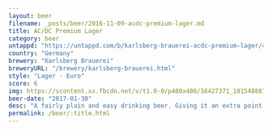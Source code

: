 ```yaml
---
layout: beer
filename: _posts/beer/2016-11-09-acdc-premium-lager.md
title: AC/DC Premium Lager
category: beer
untappd: "https://untappd.com/b/karlsberg-brauerei-acdc-premium-lager/448779"
country: "Germany"
brewery: "Karlsberg Brauerei"
breweryURL: "/brewery/karlsberg-brauerei.html"
style: "Lager - Euro"
score: 6
img: https://scontent.xx.fbcdn.net/v/t1.0-0/p480x480/16427371_10154888758968745_1601381519013997452_n.jpg?_nc_cat=108&_nc_ht=scontent.xx&oh=ea89d51f20dbb7ad92ef10f77726008d&oe=5CAA7F35
beer-date: "2017-01-30"
desc: "A fairly plain and easy drinking beer. Giving it an extra point because of the sheer size of it. Managed to get through the whole thing in one sitting"
permalink: /beer/:title.html
---
```

